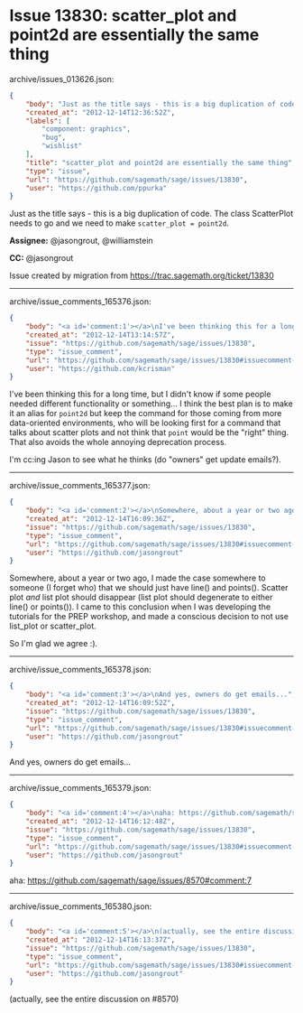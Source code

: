 # Issue 13830: scatter_plot and point2d are essentially the same thing

archive/issues_013626.json:
```json
{
    "body": "Just as the title says - this is a big duplication of code. The class ScatterPlot needs to go and we need to make `scatter_plot = point2d`.\n\n**Assignee:** @jasongrout, @williamstein\n\n**CC:**  @jasongrout\n\nIssue created by migration from https://trac.sagemath.org/ticket/13830\n\n",
    "created_at": "2012-12-14T12:36:52Z",
    "labels": [
        "component: graphics",
        "bug",
        "wishlist"
    ],
    "title": "scatter_plot and point2d are essentially the same thing",
    "type": "issue",
    "url": "https://github.com/sagemath/sage/issues/13830",
    "user": "https://github.com/ppurka"
}
```
Just as the title says - this is a big duplication of code. The class ScatterPlot needs to go and we need to make `scatter_plot = point2d`.

**Assignee:** @jasongrout, @williamstein

**CC:**  @jasongrout

Issue created by migration from https://trac.sagemath.org/ticket/13830





---

archive/issue_comments_165376.json:
```json
{
    "body": "<a id='comment:1'></a>\nI've been thinking this for a long time, but I didn't know if some people needed different functionality or something... I think the best plan is to make it an alias for `point2d` but keep the command for those coming from more data-oriented environments, who will be looking first for a command that talks about scatter plots and not think that `point` would be the \"right\" thing.  That also avoids the whole annoying deprecation process.\n\nI'm cc:ing Jason to see what he thinks (do \"owners\" get update emails?).",
    "created_at": "2012-12-14T13:14:57Z",
    "issue": "https://github.com/sagemath/sage/issues/13830",
    "type": "issue_comment",
    "url": "https://github.com/sagemath/sage/issues/13830#issuecomment-165376",
    "user": "https://github.com/kcrisman"
}
```

<a id='comment:1'></a>
I've been thinking this for a long time, but I didn't know if some people needed different functionality or something... I think the best plan is to make it an alias for `point2d` but keep the command for those coming from more data-oriented environments, who will be looking first for a command that talks about scatter plots and not think that `point` would be the "right" thing.  That also avoids the whole annoying deprecation process.

I'm cc:ing Jason to see what he thinks (do "owners" get update emails?).



---

archive/issue_comments_165377.json:
```json
{
    "body": "<a id='comment:2'></a>\nSomewhere, about a year or two ago, I made the case somewhere to someone (I forget who) that we should just have line() and points().  Scatter plot *and* list plot should disappear (list plot should degenerate to either line() or points()).  I came to this conclusion when I was developing the tutorials for the PREP workshop, and made a conscious decision to not use list_plot or scatter_plot.\n\nSo I'm glad we agree :).",
    "created_at": "2012-12-14T16:09:36Z",
    "issue": "https://github.com/sagemath/sage/issues/13830",
    "type": "issue_comment",
    "url": "https://github.com/sagemath/sage/issues/13830#issuecomment-165377",
    "user": "https://github.com/jasongrout"
}
```

<a id='comment:2'></a>
Somewhere, about a year or two ago, I made the case somewhere to someone (I forget who) that we should just have line() and points().  Scatter plot *and* list plot should disappear (list plot should degenerate to either line() or points()).  I came to this conclusion when I was developing the tutorials for the PREP workshop, and made a conscious decision to not use list_plot or scatter_plot.

So I'm glad we agree :).



---

archive/issue_comments_165378.json:
```json
{
    "body": "<a id='comment:3'></a>\nAnd yes, owners do get emails...",
    "created_at": "2012-12-14T16:09:52Z",
    "issue": "https://github.com/sagemath/sage/issues/13830",
    "type": "issue_comment",
    "url": "https://github.com/sagemath/sage/issues/13830#issuecomment-165378",
    "user": "https://github.com/jasongrout"
}
```

<a id='comment:3'></a>
And yes, owners do get emails...



---

archive/issue_comments_165379.json:
```json
{
    "body": "<a id='comment:4'></a>\naha: https://github.com/sagemath/sage/issues/8570#comment:7",
    "created_at": "2012-12-14T16:12:48Z",
    "issue": "https://github.com/sagemath/sage/issues/13830",
    "type": "issue_comment",
    "url": "https://github.com/sagemath/sage/issues/13830#issuecomment-165379",
    "user": "https://github.com/jasongrout"
}
```

<a id='comment:4'></a>
aha: https://github.com/sagemath/sage/issues/8570#comment:7



---

archive/issue_comments_165380.json:
```json
{
    "body": "<a id='comment:5'></a>\n(actually, see the entire discussion on #8570)",
    "created_at": "2012-12-14T16:13:37Z",
    "issue": "https://github.com/sagemath/sage/issues/13830",
    "type": "issue_comment",
    "url": "https://github.com/sagemath/sage/issues/13830#issuecomment-165380",
    "user": "https://github.com/jasongrout"
}
```

<a id='comment:5'></a>
(actually, see the entire discussion on #8570)
